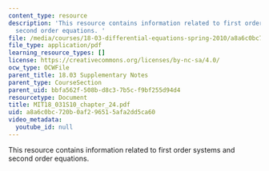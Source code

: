 ```yaml
---
content_type: resource
description: 'This resource contains information related to first order systems and
  second order equations. '
file: /media/courses/18-03-differential-equations-spring-2010/a8a6c0bc720b0af296515afa2dd5ca60_MIT18_031S10_chapter_24.pdf
file_type: application/pdf
learning_resource_types: []
license: https://creativecommons.org/licenses/by-nc-sa/4.0/
ocw_type: OCWFile
parent_title: 18.03 Supplementary Notes
parent_type: CourseSection
parent_uid: bbfa562f-508b-d8c3-7b5c-f9bf255d94d4
resourcetype: Document
title: MIT18_031S10_chapter_24.pdf
uid: a8a6c0bc-720b-0af2-9651-5afa2dd5ca60
video_metadata:
  youtube_id: null
---
```

This resource contains information related to first order systems and second order equations. 
